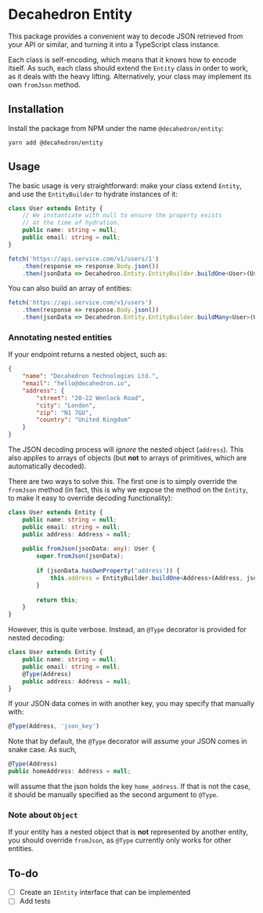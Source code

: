 # Decahedron Entity

This package provides a convenient way to decode JSON retrieved from your API or similar, and turning it into a TypeScript class instance.

Each class is self-encoding, which means that it knows how to encode itself. As such, each class should extend the `Entity` class in order to work, as it deals with the heavy lifting. Alternatively, your class may implement its own `fromJson` method.

## Installation
Install the package from NPM under the name `@decahedron/entity`:
```
yarn add @decahedron/entity
```

## Usage
The basic usage is very straightforward: make your class extend `Entity`, and use the `EntityBuilder` to hydrate instances of it:

```typescript
class User extends Entity {
	// We instantiate with null to ensure the property exists
	// at the time of hydration.
    public name: string = null;
    public email: string = null;
}

fetch('https://api.service.com/v1/users/1')
    .then(response => response.Body.json())
    .then(jsonData => Decahedron.Entity.EntityBuilder.buildOne<User>(User, jsonData));
```

You can also build an array of entities:

```typescript
fetch('https://api.service.com/v1/users')
    .then(response => response.Body.json())
    .then(jsonData => Decahedron.Entity.EntityBuilder.buildMany<User>(User, jsonData));
```

### Annotating nested entities

If your endpoint returns a nested object, such as:
```json
{
	"name": "Decahedron Technologies Ltd.",
	"email": "hello@decahedron.io",
	"address": {
		"street": "20-22 Wenlock Road",
		"city": "London",
		"zip": "N1 7GU",
		"country": "United Kingdom"
	}
}
```
The JSON decoding process will _ignore_ the nested object (`address`). This also applies to arrays of objects (but **not** to arrays of primitives, which are automatically decoded).

There are two ways to solve this. The first one is to simply override the `fromJson` method (in fact, this is why we expose the method on the `Entity`, to make it easy to override decoding functionality):
```typescript
class User extends Entity {
    public name: string = null;
    public email: string = null;
    public address: Address = null;
    
    public fromJson(jsonData: any): User {
    	super.fromJson(jsonData);
    	
    	if (jsonData.hasOwnProperty('address')) {
    	    this.address = EntityBuilder.buildOne<Address>(Address, jsonData['address']);
    	}
    	
    	return this;
    }
}
```

However, this is quite verbose. Instead, an `@Type` decorator is provided for nested decoding:

```typescript
class User extends Entity {
    public name: string = null;
    public email: string = null;
    @Type(Address)
    public address: Address = null;
}
```

If your JSON data comes in with another key, you may specify that manually with:
```typescript
@Type(Address, 'json_key')
```

Note that by default, the `@Type` decorator will assume your JSON comes in snake case. As such,
```typescript
@Type(Address)
public homeAddress: Address = null;
```
will assume that the json holds the key `home_address`. If that is not the case, it should be manually specified as the second argument to `@Type`.

### Note about `Object`
If your entity has a nested object that is **not** represented by another entity, you should override `fromJson`, as `@Type` currently only works for other entities.

## To-do
- [ ] Create an `IEntity` interface that can be implemented
- [ ] Add tests